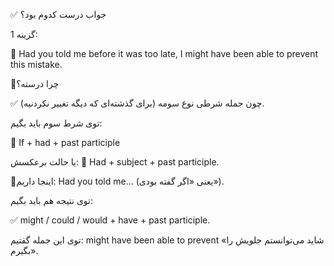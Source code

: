 ✅ جواب درست کدوم بود؟ 


گزینه 1:

🔵 Had you told me before it was too late, I might have been able to prevent this mistake.

 🤔چرا درسته؟

✅ چون جمله شرطی نوع سومه (برای گذشته‌ای که دیگه تغییر نکردنیه).

توی شرط سوم باید بگیم:

🔹 If + had + past participle

 یا حالت برعکسش:
 🔹 Had + subject + past participle.


🚨اینجا داریم: Had you told me… (یعنی «اگر گفته بودی»).

توی نتیجه هم باید بگیم: 

✅ might / could / would + have + past participle.

توی این جمله گفتیم: 
might have been able to prevent 
«شاید می‌توانستم جلویش را بگیرم».